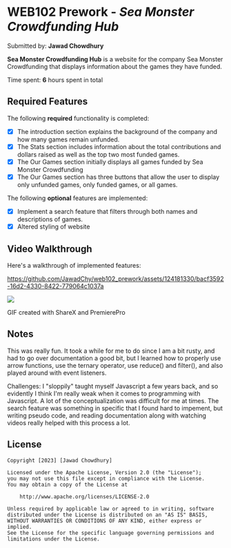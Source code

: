 # WEB102 Prework - *Sea Monster Crowdfunding Hub*

Submitted by: **Jawad Chowdhury**

**Sea Monster Crowdfunding Hub** is a website for the company Sea Monster Crowdfunding that displays information about the games they have funded.

Time spent: **6** hours spent in total

## Required Features

The following **required** functionality is completed:

* [x] The introduction section explains the background of the company and how many games remain unfunded.
* [x] The Stats section includes information about the total contributions and dollars raised as well as the top two most funded games.
* [x] The Our Games section initially displays all games funded by Sea Monster Crowdfunding
* [x] The Our Games section has three buttons that allow the user to display only unfunded games, only funded games, or all games.

The following **optional** features are implemented:

* [x] Implement a search feature that filters through both names and descriptions of games.
* [x] Altered styling of website

## Video Walkthrough

Here's a walkthrough of implemented features:

https://github.com/JawadChy/web102_prework/assets/124181330/bacf3592-16d2-4330-8422-779064c1037a

![](./assets/demo.gif)

<!-- Replace this with whatever GIF tool you used! -->
GIF created with ShareX and PremierePro 
<!-- Recommended tools:
[Kap](https://getkap.co/) for macOS
[ScreenToGif](https://www.screentogif.com/) for Windows
[peek](https://github.com/phw/peek) for Linux. -->

## Notes
This was really fun. It took a while for me to do since I am a bit rusty, and had to go over documentation a good bit, but I learned how to properly use arrow functions, use the ternary operator, use reduce() and filter(), and also played around with event listeners.

Challenges:
I "sloppily" taught myself Javascript a few years back, and so evidently I think I'm really weak when it comes to programming with Javascript. A lot of the conceptualization was difficult for me at times. The search feature was something in specific that I found hard to impement, but writing pseudo code, and reading documentation along with watching videos really helped with this process a lot.

## License

    Copyright [2023] [Jawad Chowdhury]

    Licensed under the Apache License, Version 2.0 (the "License");
    you may not use this file except in compliance with the License.
    You may obtain a copy of the License at

        http://www.apache.org/licenses/LICENSE-2.0

    Unless required by applicable law or agreed to in writing, software
    distributed under the License is distributed on an "AS IS" BASIS,
    WITHOUT WARRANTIES OR CONDITIONS OF ANY KIND, either express or implied.
    See the License for the specific language governing permissions and
    limitations under the License.
